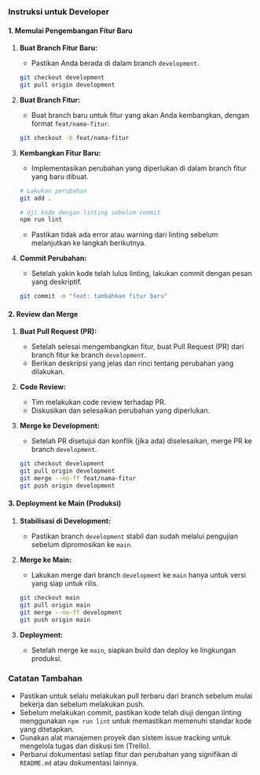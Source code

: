 ### Instruksi untuk Developer

#### 1. Memulai Pengembangan Fitur Baru

1. **Buat Branch Fitur Baru:**
   - Pastikan Anda berada di dalam branch `development`.

   ```bash
   git checkout development
   git pull origin development
   ```

2. **Buat Branch Fitur:**
   - Buat branch baru untuk fitur yang akan Anda kembangkan, dengan format `feat/nama-fitur`.

   ```bash
   git checkout -b feat/nama-fitur
   ```

3. **Kembangkan Fitur Baru:**
   - Implementasikan perubahan yang diperlukan di dalam branch fitur yang baru dibuat.

   ```bash
   # Lakukan perubahan
   git add .

   # Uji kode dengan linting sebelum commit
   npm run lint
   ```

   - Pastikan tidak ada error atau warning dari linting sebelum melanjutkan ke langkah berikutnya.

4. **Commit Perubahan:**
   - Setelah yakin kode telah lulus linting, lakukan commit dengan pesan yang deskriptif.

   ```bash
   git commit -m "feat: tambahkan fitur baru"
   ```

#### 2. Review dan Merge

1. **Buat Pull Request (PR):**
   - Setelah selesai mengembangkan fitur, buat Pull Request (PR) dari branch fitur ke branch `development`.
   - Berikan deskripsi yang jelas dan rinci tentang perubahan yang dilakukan.

2. **Code Review:**
   - Tim melakukan code review terhadap PR.
   - Diskusikan dan selesaikan perubahan yang diperlukan.

3. **Merge ke Development:**
   - Setelah PR disetujui dan konflik (jika ada) diselesaikan, merge PR ke branch `development`.

   ```bash
   git checkout development
   git pull origin development
   git merge --no-ff feat/nama-fitur
   git push origin development
   ```

#### 3. Deployment ke Main (Produksi)

1. **Stabilisasi di Development:**
   - Pastikan branch `development` stabil dan sudah melalui pengujian sebelum dipromosikan ke `main`.

2. **Merge ke Main:**
   - Lakukan merge dari branch `development` ke `main` hanya untuk versi yang siap untuk rilis.

   ```bash
   git checkout main
   git pull origin main
   git merge --no-ff development
   git push origin main
   ```

3. **Deployment:**
   - Setelah merge ke `main`, siapkan build dan deploy ke lingkungan produksi.

### Catatan Tambahan

- Pastikan untuk selalu melakukan pull terbaru dari branch sebelum mulai bekerja dan sebelum melakukan push.
- Sebelum melakukan commit, pastikan kode telah diuji dengan linting menggunakan `npm run lint` untuk memastikan memenuhi standar kode yang ditetapkan.
- Gunakan alat manajemen proyek dan sistem issue tracking untuk mengelola tugas dan diskusi tim (Trello).
- Perbarui dokumentasi setiap fitur dan perubahan yang signifikan di `README.md` atau dokumentasi lainnya.